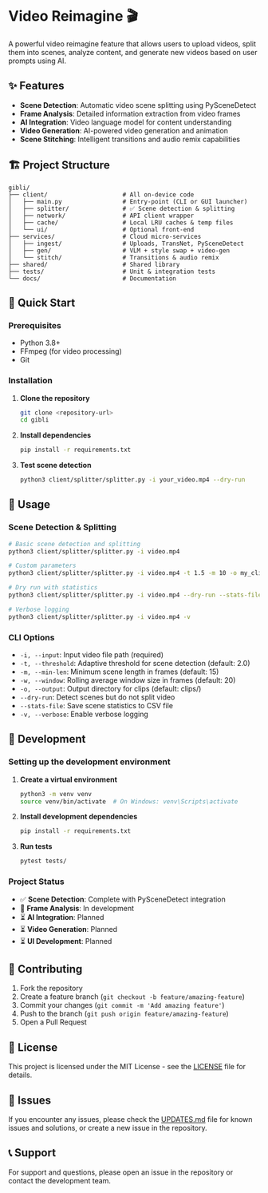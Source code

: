 # Video Reimagine 🎬

A powerful video reimagine feature that allows users to upload videos, split them into scenes, analyze content, and generate new videos based on user prompts using AI.

## ✨ Features

- **Scene Detection**: Automatic video scene splitting using PySceneDetect
- **Frame Analysis**: Detailed information extraction from video frames
- **AI Integration**: Video language model for content understanding
- **Video Generation**: AI-powered video generation and animation
- **Scene Stitching**: Intelligent transitions and audio remix capabilities

## 🏗️ Project Structure

```
gibli/
├── client/                     # All on-device code
│   ├── main.py                 # Entry-point (CLI or GUI launcher)
│   ├── splitter/               # ✅ Scene detection & splitting
│   ├── network/                # API client wrapper
│   ├── cache/                  # Local LRU caches & temp files
│   └── ui/                     # Optional front-end
├── services/                   # Cloud micro-services
│   ├── ingest/                 # Uploads, TransNet, PySceneDetect
│   ├── gen/                    # VLM + style swap + video-gen
│   └── stitch/                 # Transitions & audio remix
├── shared/                     # Shared library
├── tests/                      # Unit & integration tests
└── docs/                       # Documentation
```

## 🚀 Quick Start

### Prerequisites

- Python 3.8+
- FFmpeg (for video processing)
- Git

### Installation

1. **Clone the repository**
   ```bash
   git clone <repository-url>
   cd gibli
   ```

2. **Install dependencies**
   ```bash
   pip install -r requirements.txt
   ```

3. **Test scene detection**
   ```bash
   python3 client/splitter/splitter.py -i your_video.mp4 --dry-run
   ```

## 📖 Usage

### Scene Detection & Splitting

```bash
# Basic scene detection and splitting
python3 client/splitter/splitter.py -i video.mp4

# Custom parameters
python3 client/splitter/splitter.py -i video.mp4 -t 1.5 -m 10 -o my_clips/

# Dry run with statistics
python3 client/splitter/splitter.py -i video.mp4 --dry-run --stats-file stats.csv

# Verbose logging
python3 client/splitter/splitter.py -i video.mp4 -v
```

### CLI Options

- `-i, --input`: Input video file path (required)
- `-t, --threshold`: Adaptive threshold for scene detection (default: 2.0)
- `-m, --min-len`: Minimum scene length in frames (default: 15)
- `-w, --window`: Rolling average window size in frames (default: 20)
- `-o, --output`: Output directory for clips (default: clips/)
- `--dry-run`: Detect scenes but do not split video
- `--stats-file`: Save scene statistics to CSV file
- `-v, --verbose`: Enable verbose logging

## 🔧 Development

### Setting up the development environment

1. **Create a virtual environment**
   ```bash
   python3 -m venv venv
   source venv/bin/activate  # On Windows: venv\Scripts\activate
   ```

2. **Install development dependencies**
   ```bash
   pip install -r requirements.txt
   ```

3. **Run tests**
   ```bash
   pytest tests/
   ```

### Project Status

- ✅ **Scene Detection**: Complete with PySceneDetect integration
- 🔄 **Frame Analysis**: In development
- ⏳ **AI Integration**: Planned
- ⏳ **Video Generation**: Planned
- ⏳ **UI Development**: Planned

## 🤝 Contributing

1. Fork the repository
2. Create a feature branch (`git checkout -b feature/amazing-feature`)
3. Commit your changes (`git commit -m 'Add amazing feature'`)
4. Push to the branch (`git push origin feature/amazing-feature`)
5. Open a Pull Request

## 📝 License

This project is licensed under the MIT License - see the [LICENSE](LICENSE) file for details.

## 🐛 Issues

If you encounter any issues, please check the [UPDATES.md](UPDATES.md) file for known issues and solutions, or create a new issue in the repository.

## 📞 Support

For support and questions, please open an issue in the repository or contact the development team. 